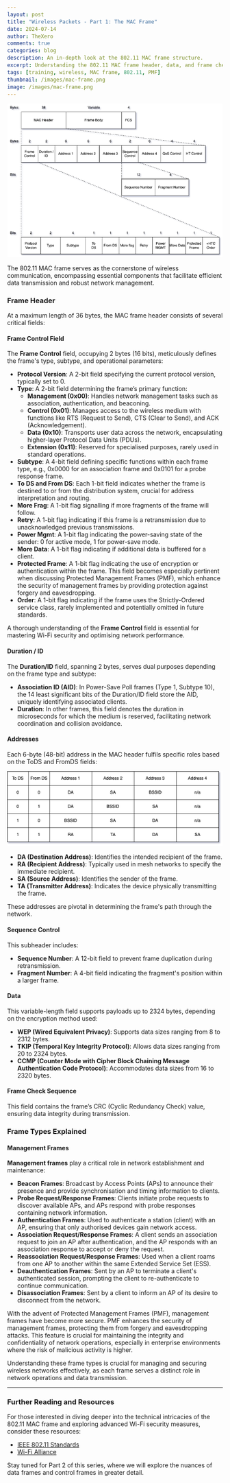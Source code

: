 ```yaml
---
layout: post  
title: "Wireless Packets - Part 1: The MAC Frame"  
date: 2024-07-14  
author: TheXero  
comments: true  
categories: blog  
description: An in-depth look at the 802.11 MAC frame structure.  
excerpt: Understanding the 802.11 MAC frame header, data, and frame check sequence.  
tags: [training, wireless, MAC frame, 802.11, PMF]  
thumbnail: /images/mac-frame.png  
image: /images/mac-frame.png
---
```


![802.11 MAC Frame](/images/mac-frame.png)

The 802.11 MAC frame serves as the cornerstone of wireless communication, encompassing essential components that facilitate efficient data transmission and robust network management.

### Frame Header

At a maximum length of 36 bytes, the MAC frame header consists of several critical fields:

#### Frame Control Field

The **Frame Control** field, occupying 2 bytes (16 bits), meticulously defines the frame's type, subtype, and operational parameters:

- **Protocol Version**: A 2-bit field specifying the current protocol version, typically set to 0.
- **Type**: A 2-bit field determining the frame’s primary function:
    - **Management (0x00)**: Handles network management tasks such as association, authentication, and beaconing.
    - **Control (0x01)**: Manages access to the wireless medium with functions like RTS (Request to Send), CTS (Clear to Send), and ACK (Acknowledgement).
    - **Data (0x10)**: Transports user data across the network, encapsulating higher-layer Protocol Data Units (PDUs).
    - **Extension (0x11)**: Reserved for specialised purposes, rarely used in standard operations.
- **Subtype**: A 4-bit field defining specific functions within each frame type, e.g., 0x0000 for an association frame and 0x0101 for a probe response frame.
- **To DS and From DS**: Each 1-bit field indicates whether the frame is destined to or from the distribution system, crucial for address interpretation and routing.
- **More Frag**: A 1-bit flag signalling if more fragments of the frame will follow.
- **Retry**: A 1-bit flag indicating if this frame is a retransmission due to unacknowledged previous transmissions.
- **Power Mgmt**: A 1-bit flag indicating the power-saving state of the sender: 0 for active mode, 1 for power-save mode.
- **More Data**: A 1-bit flag indicating if additional data is buffered for a client.
- **Protected Frame**: A 1-bit flag indicating the use of encryption or authentication within the frame. This field becomes especially pertinent when discussing Protected Management Frames (PMF), which enhance the security of management frames by providing protection against forgery and eavesdropping.
- **Order**: A 1-bit flag indicating if the frame uses the Strictly-Ordered service class, rarely implemented and potentially omitted in future standards.

A thorough understanding of the **Frame Control** field is essential for mastering Wi-Fi security and optimising network performance.

#### Duration / ID

The **Duration/ID** field, spanning 2 bytes, serves dual purposes depending on the frame type and subtype:

- **Association ID (AID)**: In Power-Save Poll frames (Type 1, Subtype 10), the 14 least significant bits of the Duration/ID field store the AID, uniquely identifying associated clients.
- **Duration**: In other frames, this field denotes the duration in microseconds for which the medium is reserved, facilitating network coordination and collision avoidance.

#### Addresses

Each 6-byte (48-bit) address in the MAC header fulfils specific roles based on the ToDS and FromDS fields:

![Addresses](/images/addresses.png)

- **DA (Destination Address)**: Identifies the intended recipient of the frame.
- **RA (Recipient Address)**: Typically used in mesh networks to specify the immediate recipient.
- **SA (Source Address)**: Identifies the sender of the frame.
- **TA (Transmitter Address)**: Indicates the device physically transmitting the frame.

These addresses are pivotal in determining the frame's path through the network.

#### Sequence Control

This subheader includes:

- **Sequence Number**: A 12-bit field to prevent frame duplication during retransmission.
- **Fragment Number**: A 4-bit field indicating the fragment's position within a larger frame.

#### Data

This variable-length field supports payloads up to 2324 bytes, depending on the encryption method used:

- **WEP (Wired Equivalent Privacy)**: Supports data sizes ranging from 8 to 2312 bytes.
- **TKIP (Temporal Key Integrity Protocol)**: Allows data sizes ranging from 20 to 2324 bytes.
- **CCMP (Counter Mode with Cipher Block Chaining Message Authentication Code Protocol)**: Accommodates data sizes from 16 to 2320 bytes.

#### Frame Check Sequence

This field contains the frame’s CRC (Cyclic Redundancy Check) value, ensuring data integrity during transmission.

### Frame Types Explained

#### Management Frames

**Management frames** play a critical role in network establishment and maintenance:

- **Beacon Frames**: Broadcast by Access Points (APs) to announce their presence and provide synchronisation and timing information to clients.
- **Probe Request/Response Frames**: Clients initiate probe requests to discover available APs, and APs respond with probe responses containing network information.
- **Authentication Frames**: Used to authenticate a station (client) with an AP, ensuring that only authorised devices gain network access.
- **Association Request/Response Frames**: A client sends an association request to join an AP after authentication, and the AP responds with an association response to accept or deny the request.
- **Reassociation Request/Response Frames**: Used when a client roams from one AP to another within the same Extended Service Set (ESS).
- **Deauthentication Frames**: Sent by an AP to terminate a client's authenticated session, prompting the client to re-authenticate to continue communication.
- **Disassociation Frames**: Sent by a client to inform an AP of its desire to disconnect from the network.

With the advent of Protected Management Frames (PMF), management frames have become more secure. PMF enhances the security of management frames, protecting them from forgery and eavesdropping attacks. This feature is crucial for maintaining the integrity and confidentiality of network operations, especially in enterprise environments where the risk of malicious activity is higher.

Understanding these frame types is crucial for managing and securing wireless networks effectively, as each frame serves a distinct role in network operations and data transmission.

---

### Further Reading and Resources

For those interested in diving deeper into the technical intricacies of the 802.11 MAC frame and exploring advanced Wi-Fi security measures, consider these resources:

- [IEEE 802.11 Standards](https://www.ieee.org/)
- [Wi-Fi Alliance](https://www.wi-fi.org/)

Stay tuned for Part 2 of this series, where we will explore the nuances of data frames and control frames in greater detail.
